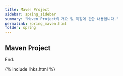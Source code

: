 ```yaml
---
title: Maven Project
sidebar: spring_sidebar
summary: "Maven Project의 개요 및 특징에 관한 내용입니다."
permalink: spring_maven.html
folder: spring
---
```


## Maven Project


End.

{% include links.html %}
